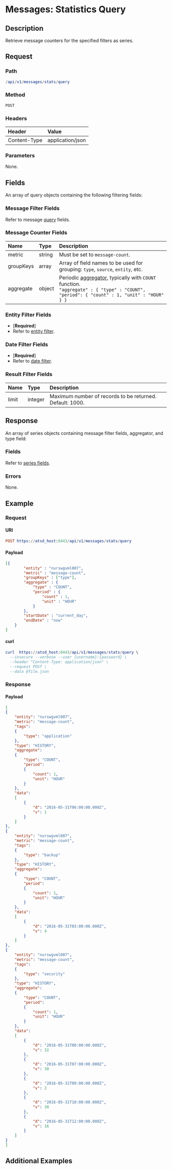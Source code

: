 # Messages: Statistics Query

## Description

Retrieve message counters for the specified filters as series.

## Request

### Path

```elm
/api/v1/messages/stats/query
```

### Method

```
POST 
```

### Headers

|**Header**|**Value**|
|:---|:---|
| Content-Type | application/json |

### Parameters

None.

## Fields

An array of query objects containing the following filtering fields:

### Message Filter Fields

Refer to message [query](query.md#message-filter-fields) fields.

### Message Counter Fields

| **Name**  | **Type** | **Description**  |
|:---|:---|:---|
|metric|string | Must be set to `message-count`. |
|groupKeys|array | Array of field names to be used for grouping: `type`, `source`, `entity`, etc. |
|aggregate|object | Periodic [aggregator](/api/data/series/aggregate.md), typically with `COUNT` function.<br>`"aggregate" : { "type" : "COUNT", "period": { "count" : 1, "unit" : "HOUR" } }` |

### Entity Filter Fields

* [**Required**]
* Refer to [entity filter](../filter-entity.md).

### Date Filter Fields

* [**Required**]
* Refer to [date filter](../filter-date.md).

### Result Filter Fields

| **Name**  | **Type** | **Description**  |
|:---|:---|:---|
| limit   | integer | Maximum number of records to be returned. Default: 1000. | 

## Response 

An array of series objects containing message filter fields, aggregator, and type field:

### Fields

Refer to [series fields](/api/data/series/insert.md#fields).

### Errors

None.

## Example

### Request

#### URI

```elm
POST https://atsd_host:8443/api/v1/messages/stats/query
```
#### Payload

```json
[{
        "entity" : "nurswgvml007",
        "metric" : "message-count",
        "groupKeys" : ["type"],
        "aggregate" : {
            "type" : "COUNT",
            "period" : {
                "count" : 1,
                "unit" : "HOUR"
            }
        },
        "startDate" : "current_day",
        "endDate" : "now"
    }
]
```

#### curl

```elm
curl  https://atsd_host:8443/api/v1/messages/stats/query \
  --insecure --verbose --user {username}:{password} \
  --header "Content-Type: application/json" \
  --request POST \
  --data @file.json
  ```
  
### Response

#### Payload

```json
[
{
    "entity": "nurswgvml007",
    "metric": "message-count",
    "tags":
    {
        "type": "application"
    },
    "type": "HISTORY",
    "aggregate":
    {
        "type": "COUNT",
        "period":
        {
            "count": 1,
            "unit": "HOUR"
        }
    },
    "data":
    [
        {
            "d": "2016-05-31T06:00:00.000Z",
            "v": 1
        }
    ]
},
{
    "entity": "nurswgvml007",
    "metric": "message-count",
    "tags":
    {
        "type": "backup"
    },
    "type": "HISTORY",
    "aggregate":
    {
        "type": "COUNT",
        "period":
        {
            "count": 1,
            "unit": "HOUR"
        }
    },
    "data":
    [
        {
            "d": "2016-05-31T03:00:00.000Z",
            "v": 4
        }
    ]
},
{
    "entity": "nurswgvml007",
    "metric": "message-count",
    "tags":
    {
        "type": "security"
    },
    "type": "HISTORY",
    "aggregate":
    {
        "type": "COUNT",
        "period":
        {
            "count": 1,
            "unit": "HOUR"
        }
    },
    "data":
    [
        {
            "d": "2016-05-31T00:00:00.000Z",
            "v": 32
        },
        {
            "d": "2016-05-31T07:00:00.000Z",
            "v": 30
        },
        {
            "d": "2016-05-31T09:00:00.000Z",
            "v": 2
        },
        {
            "d": "2016-05-31T10:00:00.000Z",
            "v": 30
        },
        {
            "d": "2016-05-31T12:00:00.000Z",
            "v": 16
        }
    ]
}
]
```

## Additional Examples
